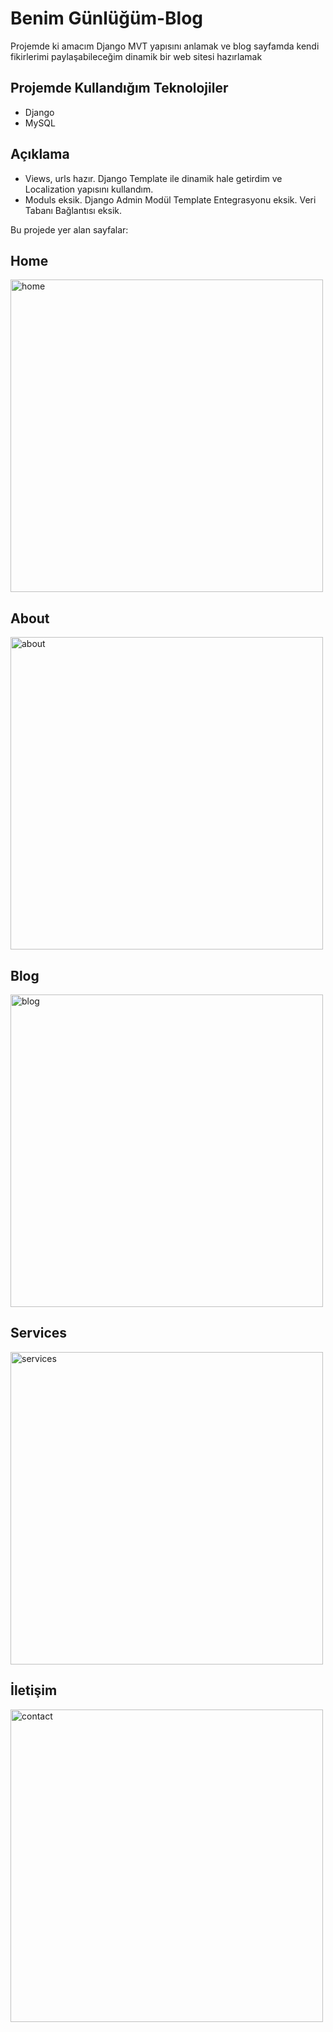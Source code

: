 # Benim Günlüğüm-Blog

Projemde ki amacım Django MVT yapısını anlamak ve blog sayfamda kendi fikirlerimi paylaşabileceğim dinamik bir web sitesi hazırlamak
## Projemde Kullandığım Teknolojiler

- Django
- MySQL

## Açıklama

- Views, urls hazır. Django Template ile dinamik hale getirdim ve Localization yapısını kullandım.
- Moduls eksik. Django Admin Modül Template Entegrasyonu eksik. Veri Tabanı Bağlantısı eksik.

Bu projede yer alan sayfalar:

## Home
<img width="500" alt="home" src="https://github.com/rkaya21/Blog-Django/assets/116019903/de32f137-1b6a-44ff-b7ff-8137514cd30f">

## About
<img width="500" alt="about" src="https://github.com/rkaya21/Blog-Django/assets/116019903/c36ba3ae-9f91-4833-9b88-a7f10bc860bf">

## Blog
<img width="500" alt="blog" src="https://github.com/rkaya21/Blog-Django/assets/116019903/3aafbdad-90f6-4600-bdf9-e4b7089e85c6">

## Services
<img width="500" alt="services" src="https://github.com/rkaya21/Blog-Django/assets/116019903/ad175be1-57a1-458d-b1a2-d19a2b14da2d">

## İletişim
<img width="500" alt="contact" src="https://github.com/rkaya21/Blog-Django/assets/116019903/90e0c069-efa4-4a78-9307-9af560156116">
